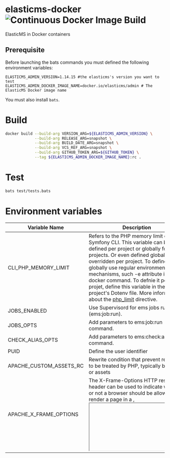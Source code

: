 # elasticms-docker ![Continuous Docker Image Build](https://github.com/ems-project/elasticms-docker/workflows/Continuous%20Docker%20Image%20Build/badge.svg)

ElasticMS in Docker containers

## Prerequisite
Before launching the bats commands you must defined the following environment variables:
```dotenv
ELASTICMS_ADMIN_VERSION=1.14.15 #the elasticms's version you want to test
ELASTICMS_ADMIN_DOCKER_IMAGE_NAME=docker.io/elasticms/admin # The ElasticMS Docker image name  
```
You must also install `bats`.

# Build

```sh
docker build --build-arg VERSION_ARG=${ELASTICMS_ADMIN_VERSION} \
             --build-arg RELEASE_ARG=snapshot \
             --build-arg BUILD_DATE_ARG=snapshot \
             --build-arg VCS_REF_ARG=snapshot \
             --build-arg GITHUB_TOKEN_ARG=${GITHUB_TOKEN} \
             --tag ${ELASTICMS_ADMIN_DOCKER_IMAGE_NAME}:rc .
```

# Test

```sh
bats test/tests.bats
```

# Environment variables

| Variable Name | Description | Default | Example |
| - | - | - | - |
| CLI_PHP_MEMORY_LIMIT | Refers to the PHP memory limit of the Symfony CLI. This variable can be defined per project or globally for all projects. Or even defined globally and overridden per project. To define it globally use regular environment mechanisms, such -e attribute in docker command. To defnie it per projet, define this variable in the project's Dotenv file. More information about the [php_limit](https://www.php.net/manual/en/ini.core.php#ini.memory-limit) directive.  | `512M` | `2048M` |
| JOBS_ENABLED | Use Supervisord for ems jobs running (ems:job:run). | N/A | `true` |
| JOBS_OPTS | Add parameters to ems:job:run command.  | N/A | `-v` |
| CHECK_ALIAS_OPTS | Add parameters to ems:check:aliases command.  | `-repair` | `-repair -v` |
| PUID | Define the user identifier  | `1001` | `1000` |
| APACHE_CUSTOM_ASSETS_RC | Rewrite condition that prevent request to be treated by PHP, typically bundles or assets | `^\"+.alias+\"/bundles` | `/bundles/` |
| APACHE_X_FRAME_OPTIONS | The X-Frame-Options HTTP response header can be used to indicate whether or not a browser should be allowed to render a page in a <frame>, <iframe>, <embed> or <object>. | `SAMEORIGIN` | `DENY` |
| APACHE_X_XSS_PROTECTION | The HTTP X-XSS-Protection response header is a feature of Internet Explorer, Chrome and Safari that stops pages from loading when they detect reflected cross-site scripting (XSS) attacks. | `1` | `1; mode=block`, `0` |
| APACHE_X_CONTENT_TYPE_OPTIONS | The X-Content-Type-Options response HTTP header is a marker used by the server to indicate that the MIME types advertised in the Content-Type headers should be followed and not be changed. | `nosniff` | `` |



## METRIC_ENABLED
Return ElasticMS Prometheus metrics.  

| Variable Name | Description | Default |
| - | - | - |
| METRICS_ENABLED | Add metrics dedicated vhost running on a specific port (9090). | `empty` |
| METRICS_VHOST_SERVER_NAME_CUSTOM | Apache ServerName directive used for dedicated vhost. | `$(hostname -i)` |

# Magick command to remove all
```docker stop $(docker ps -a -q) && docker rm $(docker ps -a -q)```

Caution, it removes every running containers.

If you want to also remove all persisted data in your docker environment:
`docker volume rm $(docker volume ls -q)`

# Development
Compress a dump:
`cd test/dumps/ && tar -zcvf example.tar.gz example.dump && cd -`